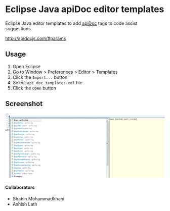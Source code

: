 Eclipse Java apiDoc editor templates
===================================

Eclipse Java editor templates to add [apiDoc](https://github.com/apidoc/apidoc) tags to code assist suggestions.

http://apidocjs.com/#params

## Usage
1. Open Eclipse
2. Go to Window > Preferences > Editor > Templates
3. Click the `Import...` button
4. Select `api_doc_templates.xml` file
5. Click the `Open` button

## Screenshot
![Screenshot](/screenshot.png?raw=true)



#### Collaborators
* Shahin Mohammadkhani
* Ashish Lath
